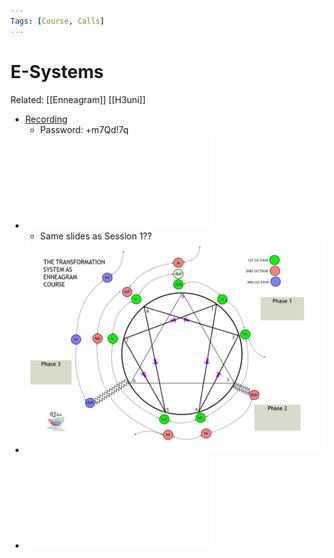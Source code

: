 ```yaml
---
Tags: [Course, Calls]
---
```

# E-Systems
Related: [[Enneagram]] [[H3uni]]


- [Recording](https://us02web.zoom.us/rec/share/-qh30-sVnVmhcwV8WEA6Xg4LigDRR9DXBxTpqZgA-T5LGFjQgJSfz6gQE1lEin1w.BByRW0R8OCXNErRZ)
    - Password: +m7Qd!7q
- ![](assets/1626444277_24.pdf)
	- Same slides as Session 1??
- ![](assets/1626444281_25.png)
- ![]( assets/1626444283_26.pdf)
